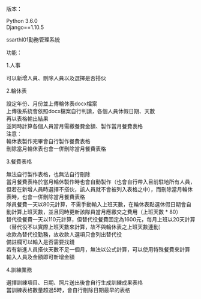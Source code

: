 版本：<p>
Python 3.6.0<br/>
Django==1.10.5<p>

ssarthl01勤務管理系統<p>
<p>
功能：<p>
<p>
1.人事<p>
可以新增人員、刪除人員以及選擇是否搭伙<br/>
<p>
2.輪休表<p>
設定年份、月份並上傳輪休表docx檔案<br/>
上傳後系統會依照docx檔案自行判讀，各個人員休假日期、天數<br/>
再以表格輸出結果<br/>
並同時計算各個人員當月需繳餐費金額、製作當月餐費表格<br/>
注意：<br/>
輪休表製作完畢會自行製作餐費表格<br/>
刪除當月輪休表也會一併刪除當月餐費表格<br/>
<p>
3.餐費表格<p>
無法自行製作表格，也無法自行刪除<br/>
當月餐費表格於當月輪休製作時也會自動製作（也會自行帶入目前駐地所有人員，但若在新增人員時選擇不搭伙，該人員就不會被列入表格之中），而刪除當月輪休表時，也會一併刪除當月餐費表格<br/>
隊員餐費一天以80元計算，不需手動輸入上班天數，在輪休表點選休假日期會自動計算上班天數，並且同時更新該隊員當月應繳交之費用（上班天數 * 80）<br/>
替代役餐費一天以110元計算，但替代役餐費固定為1600元，每月上班以20天計算（替代役不以實際上班天數來計算，故不與輪休表之上班天數連動）<br/>
收款為替代役勤務，故收款人選項只會列出替代役<br/>
備註欄可以輸入是否需要找錢<br/>
若有新進人員搭伙天數不足一個月，無法以公式計算，可以使用特殊餐費來計算<br/>
輸入人員及金額即可新增金額<br/>
<p>
4.訓練業務<p>
選擇訓練項目、日期、照片送出後會自行生成訓練成果表格<br/>
當訓練表格數量超過5時，會自行刪除日期最早的表格<br/>

